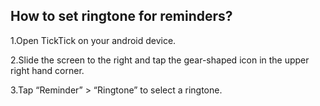 ## How to set ringtone for reminders?

1.Open TickTick on your android device.

2.Slide the screen to the right and tap the gear-shaped icon in the upper right hand corner.

3.Tap “Reminder” > “Ringtone” to select a ringtone. 


